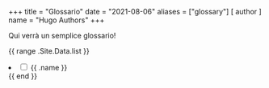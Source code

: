 +++
title = "Glossario"
date = "2021-08-06"
aliases = ["glossary"]
[ author ]
  name = "Hugo Authors"
+++

Qui verrà un semplice glossario!

{{ range .Site.Data.list }}
  <li>
    <input class="material-icons" type="checkbox" />
    <label>{{ .name }}</label>
    </input>
  </li>
{{ end }}